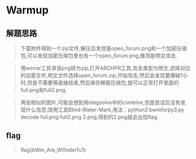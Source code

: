 # Warmup

## 解题思路

> 下载附件得到一个zip文件,解压后发现是open_forum.png和一个加密压缩包,可以发现加密压缩包里也有一个open_forum.png,推测是明文攻击.

> 用winrar工具讲该png转为zip,打开ARCHPR工具,攻击类型为明文,选择对应的加密文件,明文文件选择open_forum.zip,开始攻击,然后会发现要爆破1小时,但是不需要等直接结束,然后保存解密压缩包,就可以正常打开里面的fuli.png和fuli2.png.

> 两张相似的图片,可能会想到用stegsolve中的combine,但是尝试后没有发现什么信息;改用工具Blind-Water-Mark,用法：python3 bwmforpy3.py decode fuli.png fuli2.png 2.png,得到的2.png就会出现flag.

## flag

> flag{bWm_Are_W0nderfu1}
